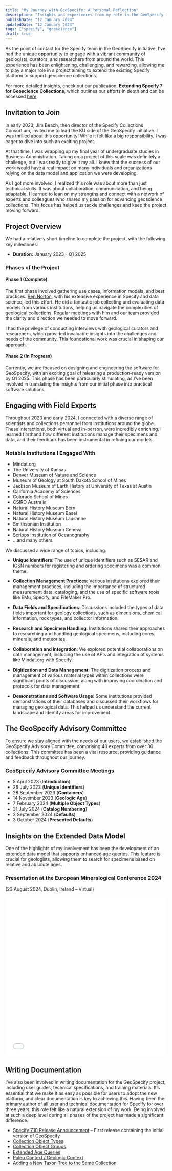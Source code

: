 ```yaml
---
title: "My Journey with GeoSpecify: A Personal Reflection"
description: "Insights and experiences from my role in the GeoSpecify initiative."
publishDate: "12 January 2024"
updatedDate: "12 January 2024"
tags: ["specify", "geoscience"]
draft: true
---
```


As the point of contact for the Specify team in the GeoSpecify initiative, I’ve had the unique opportunity to engage with a vibrant community of geologists, curators, and researchers from around the world. This experience has been enlightening, challenging, and rewarding, allowing me to play a major role in a project aiming to extend the existing Specify platform to support geoscience collections.

For more detailed insights, check out our publication, **Extending Specify 7 for Geoscience Collections**, which outlines our efforts in depth and can be accessed [here](https://doi.org/10.3897/biss.8.141673).

## Invitation to Join

In early 2023, Jim Beach, then director of the Specify Collections Consortium, invited me to lead the KU side of the GeoSpecify initiative. I was thrilled about this opportunity! While it felt like a big responsibility, I was eager to dive into such an exciting project.

At that time, I was wrapping up my final year of undergraduate studies in Business Administration. Taking on a project of this scale was definitely a challenge, but I was ready to give it my all. I knew that the success of our work would have a real impact on many individuals and organizations relying on the data model and application we were developing.

As I got more involved, I realized this role was about more than just technical skills. It was about collaboration, communication, and being adaptable. I learned to lean on my strengths and connect with a network of experts and colleagues who shared my passion for advancing geoscience collections. This focus has helped us tackle challenges and keep the project moving forward.

## Project Overview

We had a relatively short timeline to complete the project, with the following key milestones:

- **Duration:** January 2023 - Q1 2025

### Phases of the Project

#### Phase 1 (Complete)

The first phase involved gathering use cases, information models, and best practices. [Ben Norton](https://orcid.org/0000-0002-5819-9134), with his extensive experience in Specify and data science, led this effort. He did a fantastic job collecting and evaluating data models from various institutions, helping us navigate the complexities of geological collections. Regular meetings with him and our team provided the clarity and direction we needed to move forward.

I had the privilege of conducting interviews with geological curators and researchers, which provided invaluable insights into the challenges and needs of the community. This foundational work was crucial in shaping our approach.

#### Phase 2 (In Progress)

Currently, we are focused on designing and engineering the software for GeoSpecify, with an exciting goal of releasing a production-ready version by Q1 2025. This phase has been particularly stimulating, as I’ve been involved in translating the insights from our initial phase into practical software solutions.

## Engaging with Field Experts

Throughout 2023 and early 2024, I connected with a diverse range of scientists and collections personnel from institutions around the globe. These interactions, both virtual and in-person, were incredibly enriching. I learned firsthand how different institutions manage their specimens and data, and their feedback has been instrumental in refining our models.

### Notable Institutions I Engaged With

- Mindat.org
- The University of Kansas
- Denver Museum of Nature and Science
- Museum of Geology at South Dakota School of Mines
- Jackson Museum of Earth History at University of Texas at Austin
- California Academy of Sciences
- Colorado School of Mines
- CSIRO Australia
- Natural History Museum Bern
- Natural History Museum Basel
- Natural History Museum Lausanne
- Smithsonian Institution
- Natural History Museum Geneva
- Scripps Institution of Oceanography
- ...and many others.

We discussed a wide range of topics, including:

- **Unique Identifiers**: The use of unique identifiers such as SESAR and IGSN numbers for registering and ordering specimens was a common theme.

- **Collection Management Practices**: Various institutions explored their management practices, including the importance of structured measurement data, cataloging, and the use of specific software tools like EMu, Specify, and FileMaker Pro.

- **Data Fields and Specifications**: Discussions included the types of data fields important for geology collections, such as dimensions, chemical information, rock types, and collector information.

- **Research and Specimen Handling**: Institutions shared their approaches to researching and handling geological specimens, including cores, minerals, and meteorites.

- **Collaboration and Integration**: We explored potential collaborations on data management, including the use of APIs and integration of systems like Mindat.org with Specify.

- **Digitization and Data Management**: The digitization process and management of various material types within collections were significant points of discussion, along with improving coordination and protocols for data management.

- **Demonstrations and Software Usage**: Some institutions provided demonstrations of their databases and discussed their workflows for managing geological data. This helped us understand the current landscape and identify areas for improvement.

## The GeoSpecify Advisory Committee

To ensure we stay aligned with the needs of our users, we established the GeoSpecify Advisory Committee, comprising 40 experts from over 30 collections. This committee has been a vital resource, providing guidance and feedback throughout our journey.

### **GeoSpecify Advisory Committee Meetings**

- 5 April 2023 (**Introduction**)
- 26 July 2023 (**Unique Identifiers**)
- 28 September 2023 (**Containers**)
- 14 November 2023 (**Geologic Age**)
- 7 February 2024 (**Multiple Object Types**)
- 31 July 2024 (**Catalog Numbering**)
- 2 September 2024 (**Defaults**)
- 3 October 2024 (**Presented Defaults**)

## Insights on the Extended Data Model

One of the highlights of my involvement has been the development of an extended data model that supports enhanced age queries. This feature is crucial for geologists, allowing them to search for specimens based on relative and absolute ages.

### Presentation at the European Mineralogical Conference 2024
(23 August 2024, Dublin, Ireland – Virtual)

<embed src="/multimedia/Fitzsimmons_EMC2024_Session35-36.pdf" width="100%" height="500" />

## Writing Documentation

I’ve also been involved in writing documentation for the GeoSpecify project, including user guides, technical specifications, and training materials. It’s essential that we make it as easy as possible for users to adopt the new platform, and clear documentation is key to achieving this. Having been the primary author of all user and technical documentation for Specify for over three years, this role felt like a natural extension of my work. Being involved at such a deep level during all phases of the project has made a significant difference.

- [Specify 7.10 Release Announcement](https://discourse.specifysoftware.org/t/specify-7-10-0-release-announcement/2196/1) – First release containing the initial version of GeoSpecify
- [Collection Object Types](https://discourse.specifysoftware.org/t/collection-object-types/2227/1)
- [Collection Object Groups](https://discourse.specifysoftware.org/t/collection-object-groups/2226/1)
- [Extended Age Queries](https://discourse.specifysoftware.org/t/extended-age-queries/2233/1)
- [Paleo Context / Geologic Context](https://discourse.specifysoftware.org/t/paleo-context-geologic-context/2228/1)
- [Adding a New Taxon Tree to the Same Collection](https://discourse.specifysoftware.org/t/adding-a-new-taxon-tree-within-the-same-collection/2229/1)